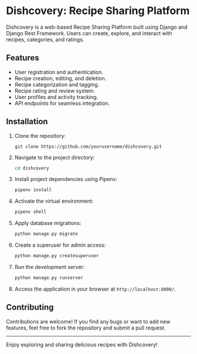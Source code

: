 
# Dishcovery: Recipe Sharing Platform

Dishcovery is a web-based Recipe Sharing Platform built using Django and Django Rest Framework. Users can create, explore, and interact with recipes, categories, and ratings.

## Features

- User registration and authentication.
- Recipe creation, editing, and deletion.
- Recipe categorization and tagging.
- Recipe rating and review system.
- User profiles and activity tracking.
- API endpoints for seamless integration.

## Installation

1. Clone the repository:
   ```
   git clone https://github.com/yourusername/dishcovery.git
   ```

2. Navigate to the project directory:
   ```sh
   cd dishcovery
   ```

3. Install project dependencies using Pipenv:
   ```sh
   pipenv install
   ```

4. Activate the virtual environment:
   ```sh
   pipenv shell
   ```

5. Apply database migrations:
   ```sh
   python manage.py migrate
   ```

6. Create a superuser for admin access:
   ```sh
   python manage.py createsuperuser
   ```

7. Run the development server:
   ```sh
   python manage.py runserver
   ```

8. Access the application in your browser at `http://localhost:8000/`.

## Contributing

Contributions are welcome! If you find any bugs or want to add new features, feel free to fork the repository and submit a pull request.

---

Enjoy exploring and sharing delicious recipes with Dishcovery!
